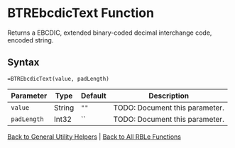 # BTREbcdicText Function

Returns a EBCDIC, extended binary-coded decimal interchange code, encoded string.

## Syntax

```excel
=BTREbcdicText(value, padLength)
```

Parameter | Type | Default | Description
---|---|---|---
`value` | String | `""` | TODO: Document this parameter.
`padLength` | Int32 | `` | TODO: Document this parameter.

[Back to General Utility Helpers](RBLeGeneralUtilityHelpers.md) | [Back to All RBLe Functions](RBLe.md#function-documentation)